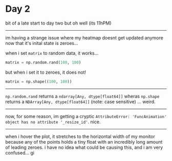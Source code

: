 # Day 2

bit of a late start to day two but oh well (its 11hPM)

---

im having a strange issue where my heatmap doesnt get updated anymore now that it's inital state is zeroes...

when i set `matrix` to random data, it works...

```py
matrix = np.random.rand(100, 100)
```

but when i set it to zeroes, it does not!

```py
matrix = np.shape((100, 100))
```

---

`np.random.rand` returns a `ndarray[Any, dtype[float64]]` wheras `np.shape` returns a `NDArray[Any, dtype[float64]]` (note: case sensitive) ... weird.

---

now, for some reason, im getting a cryptic `AttributeError: 'FuncAnimation' object has no attribute '_resize_id'`. nice.

---

when i hover the plot, it stretches to the horizontal width of my monitor because any of the points holds a tiny float with an incredibly long amount of leading zeroes. i have no idea what could be causing this, and i am very confused...
gi
